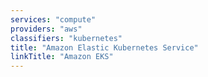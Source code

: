 ```yaml
---
services: "compute"
providers: "aws"
classifiers: "kubernetes"
title: "Amazon Elastic Kubernetes Service"
linkTitle: "Amazon EKS"
---
```


